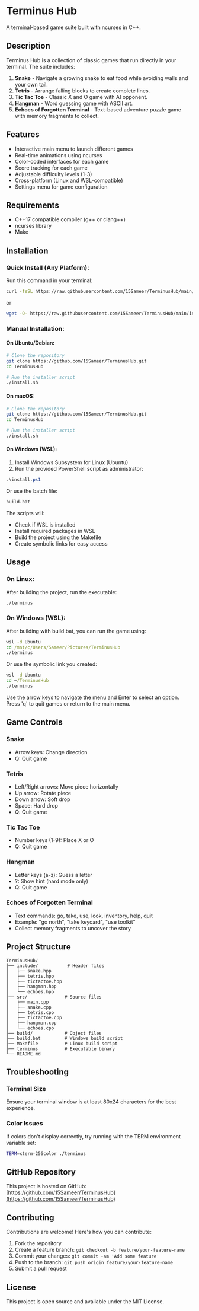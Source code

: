 # Terminus Hub

A terminal-based game suite built with ncurses in C++.

## Description

Terminus Hub is a collection of classic games that run directly in your terminal. The suite includes:

1. **Snake** - Navigate a growing snake to eat food while avoiding walls and your own tail.
2. **Tetris** - Arrange falling blocks to create complete lines.
3. **Tic Tac Toe** - Classic X and O game with AI opponent.
4. **Hangman** - Word guessing game with ASCII art.
5. **Echoes of Forgotten Terminal** - Text-based adventure puzzle game with memory fragments to collect.

## Features

- Interactive main menu to launch different games
- Real-time animations using ncurses
- Color-coded interfaces for each game
- Score tracking for each game
- Adjustable difficulty levels (1-3)
- Cross-platform (Linux and WSL-compatible)
- Settings menu for game configuration

## Requirements

- C++17 compatible compiler (g++ or clang++)
- ncurses library
- Make

## Installation

### Quick Install (Any Platform):

Run this command in your terminal:

```bash
curl -fsSL https://raw.githubusercontent.com/15Sameer/TerminusHub/main/install-remote.sh | bash
```

or

```bash
wget -O- https://raw.githubusercontent.com/15Sameer/TerminusHub/main/install-remote.sh | bash
```

### Manual Installation:

#### On Ubuntu/Debian:

```bash
# Clone the repository
git clone https://github.com/15Sameer/TerminusHub.git
cd TerminusHub

# Run the installer script
./install.sh
```

#### On macOS:

```bash
# Clone the repository
git clone https://github.com/15Sameer/TerminusHub.git
cd TerminusHub

# Run the installer script
./install.sh
```

#### On Windows (WSL):

1. Install Windows Subsystem for Linux (Ubuntu)
2. Run the provided PowerShell script as administrator:

```powershell
.\install.ps1
```

Or use the batch file:

```cmd
build.bat
```

The scripts will:
- Check if WSL is installed
- Install required packages in WSL
- Build the project using the Makefile
- Create symbolic links for easy access

## Usage

### On Linux:

After building the project, run the executable:

```bash
./terminus
```

### On Windows (WSL):

After building with build.bat, you can run the game using:

```cmd
wsl -d Ubuntu
cd /mnt/c/Users/Sameer/Pictures/TerminusHub
./terminus
```

Or use the symbolic link you created:

```cmd
wsl -d Ubuntu
cd ~/TerminusHub
./terminus
```

Use the arrow keys to navigate the menu and Enter to select an option. Press 'q' to quit games or return to the main menu.

## Game Controls

### Snake
- Arrow keys: Change direction
- Q: Quit game

### Tetris
- Left/Right arrows: Move piece horizontally
- Up arrow: Rotate piece
- Down arrow: Soft drop
- Space: Hard drop
- Q: Quit game

### Tic Tac Toe
- Number keys (1-9): Place X or O
- Q: Quit game

### Hangman
- Letter keys (a-z): Guess a letter
- ?: Show hint (hard mode only)
- Q: Quit game

### Echoes of Forgotten Terminal
- Text commands: go, take, use, look, inventory, help, quit
- Example: "go north", "take keycard", "use toolkit"
- Collect memory fragments to uncover the story

## Project Structure

```
TerminusHub/
├── include/           # Header files
│   ├── snake.hpp
│   ├── tetris.hpp
│   ├── tictactoe.hpp
│   ├── hangman.hpp
│   └── echoes.hpp
├── src/              # Source files
│   ├── main.cpp
│   ├── snake.cpp
│   ├── tetris.cpp
│   ├── tictactoe.cpp
│   ├── hangman.cpp
│   └── echoes.cpp
├── build/            # Object files
├── build.bat         # Windows build script
├── Makefile          # Linux build script
├── terminus          # Executable binary
└── README.md
```

## Troubleshooting

### Terminal Size
Ensure your terminal window is at least 80x24 characters for the best experience.

### Color Issues
If colors don't display correctly, try running with the TERM environment variable set:
```bash
TERM=xterm-256color ./terminus
```

## GitHub Repository

This project is hosted on GitHub: [https://github.com/15Sameer/TerminusHub](https://github.com/15Sameer/TerminusHub)

## Contributing

Contributions are welcome! Here's how you can contribute:

1. Fork the repository
2. Create a feature branch: `git checkout -b feature/your-feature-name`
3. Commit your changes: `git commit -am 'Add some feature'`
4. Push to the branch: `git push origin feature/your-feature-name`
5. Submit a pull request

## License

This project is open source and available under the MIT License.
 
